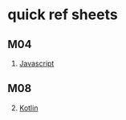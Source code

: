 # quick ref sheets

## M04

1. [Javascript](./m04/javascript.md)

## M08

2. [Kotlin](./M08/Kotlin.md)
